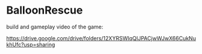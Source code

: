 # BalloonRescue

build and gameplay video of the game:

https://drive.google.com/drive/folders/12XYRSWIqQIJPACjwWJwX66CukNukhUfc?usp=sharing
